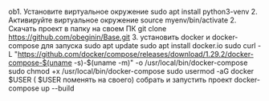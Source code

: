 ob1. Установите виртуальное окружение sudo apt install python3-venv
2. Активируйте виртуальное окружение source myenv/bin/activate
2. Скачать проект в папку на своем ПК git clone https://github.com/obeginin/Base.git
3. установить docker и docker-compose для запуска
sudo apt update
sudo apt install docker.io
sudo curl -L "https://github.com/docker/compose/releases/download/1.29.2/docker-compose-$(uname -s)-$(uname -m)" -o /usr/local/bin/docker-compose
sudo chmod +x /usr/local/bin/docker-compose
sudo usermod -aG docker $USER ( $USER поменять на своего)
собрать и запустить проект docker-compose up --build


